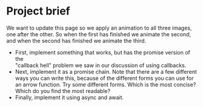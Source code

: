 # Project brief

We want to update this page so we apply an animation to all three images, one 
after the other. So when the first has finished we animate the second, and when
the second has finished we animate the third.

- First, implement something that works, but has the promise version of the     
  "callback hell" problem we saw in our discussion of using callbacks.
- Next, implement it as a promise chain. Note that there are a few different 
  ways you can write this, because of the different forms you can use for an 
  arrow function. Try some different forms. Which is the most concise? Which do 
  you find the most readable?
- Finally, implement it using async and await.